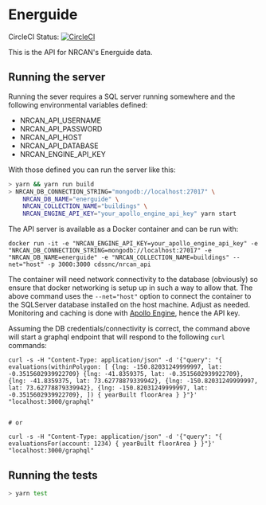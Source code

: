 # Energuide

CircleCI Status: [![CircleCI](https://circleci.com/gh/cds-snc/nrcan_api.svg?style=svg)](https://circleci.com/gh/cds-snc/nrcan_api)

This is the API for NRCAN's Energuide data.

## Running the server

Running the sever requires a SQL server running somewhere and the following environmental variables defined:

* NRCAN_API_USERNAME
* NRCAN_API_PASSWORD
* NRCAN_API_HOST
* NRCAN_API_DATABASE
* NRCAN_ENGINE_API_KEY

With those defined you can run the server like this:

```sh
> yarn && yarn run build
> NRCAN_DB_CONNECTION_STRING="mongodb://localhost:27017" \
	NRCAN_DB_NAME="energuide" \
	NRCAN_COLLECTION_NAME="buildings" \
	NRCAN_ENGINE_API_KEY="your_apollo_engine_api_key" yarn start
```

The API server is available as a Docker container and can be run with:
```
docker run -it -e "NRCAN_ENGINE_API_KEY=your_apollo_engine_api_key" -e "NRCAN_DB_CONNECTION_STRING=mongodb://localhost:27017" -e "NRCAN_DB_NAME=energuide" -e "NRCAN_COLLECTION_NAME=buildings" --net="host" -p 3000:3000 cdssnc/nrcan_api

```

The container will need network connectivity to the database (obviously) so
ensure that docker networking is setup up in such a way to allow that. The
above command uses the `--net="host"` option to connect the container to the
SQLServer database installed on the host machine. Adjust as needed.
Monitoring and caching is done with [Apollo Engine](https://engine.apollographql.com), hence the API key.

Assuming the DB credentials/connectivity is correct, the command above will
start a graphql endpoint that will respond to the following `curl` commands:

```
curl -s -H "Content-Type: application/json" -d '{"query": "{ evaluations(withinPolygon: [ {lng: -150.82031249999997, lat: -0.3515602939922709} {lng: -41.8359375, lat: -0.3515602939922709}, {lng: -41.8359375, lat: 73.62778879339942}, {lng: -150.82031249999997, lat: 73.62778879339942}, {lng: -150.82031249999997, lat: -0.3515602939922709}, ]) { yearBuilt floorArea } }"}'  "localhost:3000/graphql"


# or

curl -s -H "Content-Type: application/json" -d '{"query": "{ evaluationsFor(account: 1234) { yearBuilt floorArea } }"}'  "localhost:3000/graphql"
```


## Running the tests

```sh
> yarn test
```
